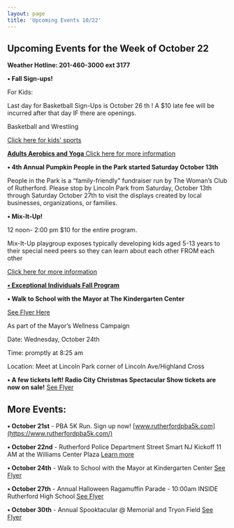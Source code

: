 ```yaml
---
layout: page
title: 'Upcoming Events 10/22'
---
```

 
## Upcoming Events for the Week of October 22 

**Weather Hotline: 201-460-3000 ext 3177**


**• Fall Sign-ups!** 

For Kids:

Last day for Basketball Sign-Ups is October 26 th ! A $10 late fee will be incurred
after that day IF there are openings.

Basketball and Wrestling

[Click here for kids' sports](/departments/recreation/sports-and-activities/childrens-catalog/)

[**Adults Aerobics and Yoga** Click here for more information](/departments/recreation/sports-and-activities/adult-catalog/)

**• 4th Annual Pumpkin People in the Park started Saturday October 13th**

People in the Park is a “family-friendly” fundraiser run by The Woman’s Club of Rutherford. Please stop by Lincoln Park from
Saturday, October 13th through Saturday October 27th to visit the displays created by local
businesses, organizations, or families.

**• Mix-It-Up!** 

12 noon- 2:00 pm  $10 for the entire program.

Mix-It-Up playgroup exposes typically developing kids aged 5-13 years to their special need peers so they can
learn about each other FROM each other

[Click here for more information](https://storage.googleapis.com/static.rutherford-nj.com/recreation/posts/MIx%20it%20up%20flyer%20-%202018-2019.pdf)

[**• Exceptional Individuals Fall Program**](https://storage.googleapis.com/static.rutherford-nj.com/recreation/Exceptional%20Individuals%20Program%20Fall%202018.pdf)


**• Walk to School with the Mayor at The Kindergarten Center**

[See Flyer Here](https://storage.googleapis.com/static.rutherford-nj.com/recreation/posts/Walk%20to%20School%20-%20color.pdf)

As part of the Mayor’s Wellness Campaign

Date: Wednesday, October 24th

Time: promptly at 8:25 am

Location: Meet at Lincoln Park corner of Lincoln Ave/Highland Cross


**• A few tickets left! Radio City Christmas Spectacular Show tickets are now on sale!** [See Flyer](https://storage.googleapis.com/static.rutherford-nj.com/recreation/Christmas%20Spectacular%20Flyer%20(1).pdf)


## More Events:

**• October 21st** - PBA 5K Run. Sign up now! [www.rutherfordpba5k.com](https://www.rutherfordpba5k.com/)

**• October 22nd** - Rutherford Police Department Street Smart NJ Kickoff 11 AM at the Williams Center Plaza [Learn more](/departments/police/2018/10/17/street-smart-nj/)

**• October 24th** - Walk to School with the Mayor at Kindergarten Center [See Flyer](https://storage.googleapis.com/static.rutherford-nj.com/recreation/posts/Walk%20to%20School%20-%20color.pdf)

**• October 27th** - Annual Halloween Ragamuffin Parade - 10:00am INSIDE Rutherford High School [See Flyer](https://storage.googleapis.com/static.rutherford-nj.com/recreation/posts/Ragamuffin%20Parade%20-%2010-27.pdf)

**• October 30th** - Annual Spooktacular @ Memorial and Tryon Field [See Flyer](https://storage.googleapis.com/static.rutherford-nj.com/recreation/2018_Halloween_Spooktacular.pdf)

